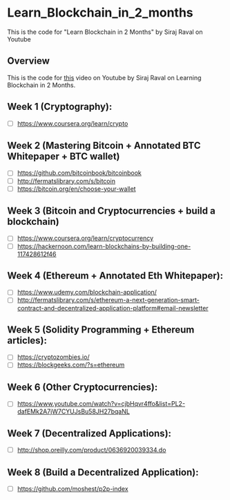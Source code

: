 # Learn_Blockchain_in_2_months
This is the code for "Learn Blockchain in 2 Months" by Siraj Raval on Youtube 


## Overview

This is the code for [this]() video on Youtube by Siraj Raval on Learning Blockchain in 2 Months.


## Week 1 (Cryptography):
- [ ] https://www.coursera.org/learn/crypto

## Week 2 (Mastering Bitcoin + Annotated BTC Whitepaper + BTC wallet)
- [ ] https://github.com/bitcoinbook/bitcoinbook
- [ ] http://fermatslibrary.com/s/bitcoin
- [ ] https://bitcoin.org/en/choose-your-wallet

## Week 3 (Bitcoin and Cryptocurrencies + build a blockchain)
- [ ] https://www.coursera.org/learn/cryptocurrency
- [ ] https://hackernoon.com/learn-blockchains-by-building-one-117428612f46

## Week 4 (Ethereum + Annotated Eth Whitepaper):
- [ ] https://www.udemy.com/blockchain-application/
- [ ] http://fermatslibrary.com/s/ethereum-a-next-generation-smart-contract-and-decentralized-application-platform#email-newsletter

## Week 5 (Solidity Programming + Ethereum articles):
- [ ] https://cryptozombies.io/
- [ ] https://blockgeeks.com/?s=ethereum

## Week 6 (Other Cryptocurrencies):
- [ ] https://www.youtube.com/watch?v=cjbHqvr4ffo&list=PL2-dafEMk2A7jW7CYUJsBu58JH27bqaNL

## Week 7 (Decentralized Applications):
- [ ] http://shop.oreilly.com/product/0636920039334.do

## Week 8 (Build a Decentralized Application):
- [ ] https://github.com/moshest/p2p-index
